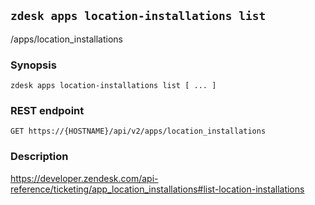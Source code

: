 ## `zdesk apps location-installations list`

/apps/location_installations

### Synopsis

    zdesk apps location-installations list [ ... ]

### REST endpoint

    GET https://{HOSTNAME}/api/v2/apps/location_installations

### Description

https://developer.zendesk.com/api-reference/ticketing/app_location_installations#list-location-installations

